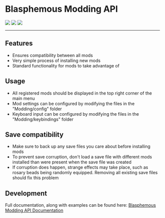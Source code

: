 # Blasphemous Modding API

<div>
  <img src="https://img.shields.io/github/v/release/BrandenEK/Blasphemous.ModdingAPI?style=for-the-badge">
  <img src="https://img.shields.io/github/last-commit/BrandenEK/Blasphemous.ModdingAPI?color=important&style=for-the-badge">
  <img src="https://img.shields.io/github/downloads/BrandenEK/Blasphemous.ModdingAPI/total?color=success&style=for-the-badge">
</div>

---

## Features

- Ensures compatibility between all mods
- Very simple process of installing new mods
- Standard functionality for mods to take advantage of

## Usage

- All registered mods should be displayed in the top right corner of the main menu
- Mod settings can be configured by modifying the files in the "Modding/config" folder
- Keyboard input can be configured by modifying the files in the "Modding/keybindings" folder

## Save compatibility

- Make sure to back up any save files you care about before installing mods
- To prevent save corruption, don't load a save file with different mods installed than were present when the save file was created
- If corruption does happen, strange effects may take place, such as rosary beads being randomly equipped.  Removing all existing save files should fix this problem

## Development

Full documentation, along with examples can be found here: [Blasphemous Modding API Documentation](documentation/main.md)
